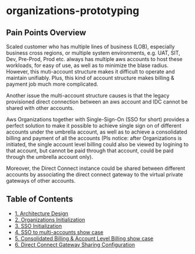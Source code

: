 # organizations-prototyping

## Pain Points Overview
Scaled customer who has multiple lines of business (LOB), especially business cross regions, or multiple system environments, e.g. UAT, SIT, Dev, Pre-Prod, Prod etc. always has multiple aws accounts to host these workloads, for easy of use, as well as to minimize the blase radius. However, this muti-account structure makes it difficult to operate and maintain unifiably. Plus, this kind of account structure makes billing & payment job much more complicated. 

Another issue the multi-account structure causes is that the legacy provisioned direct connection between an aws account and IDC cannot be shared with other accounts. 

Aws Organizations together with Single-Sign-On (SSO for short) provides a perfect solution to make it possible to achieve single sign on of different accounts under the umbrella account, as well as to achieve a consolidated billing and payment of all the accounts (Pls notice: after Organizations is initiated, the single account level billing could also be viewed by logining to that account, but cannot be paid through that account, could be paid through the umbrella account only).

Moreover, the Direct Connect instance could be shared between different accounts by associating the direct connect gateway to the virtual private gateways of other accounts.

## Table of Contents
- [1. Architecture Design](https://github.com/symeta/organizations-prototyping/tree/Architecture-Design)
- [2. Organizations Initialization]()
- [3. SSO Initialization]()
- [4. SSO to multi-accounts show case]()
- [5. Consolidated Billing & Account Level Billing show case]()
- [6. Direct Connect Gateway Sharing Configuration]()
